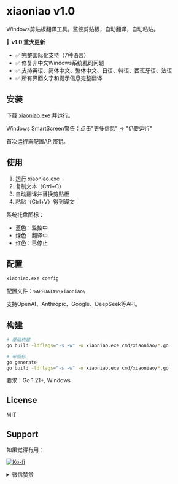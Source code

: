 # xiaoniao v1.0

Windows剪贴板翻译工具。监控剪贴板，自动翻译，自动粘贴。

🎉 **v1.0 重大更新**
- ✅ 完整国际化支持（7种语言）
- ✅ 修复非中文Windows系统乱码问题
- ✅ 支持英语、简体中文、繁体中文、日语、韩语、西班牙语、法语
- ✅ 所有界面文字和提示信息完整翻译

## 安装

下载 [xiaoniao.exe](https://github.com/kaminoguo/xiaoniao/releases/latest) 并运行。

Windows SmartScreen警告：点击"更多信息" → "仍要运行"

首次运行需配置API密钥。

## 使用

1. 运行 xiaoniao.exe
2. 复制文本（Ctrl+C）
3. 自动翻译并替换剪贴板
4. 粘贴（Ctrl+V）得到译文

系统托盘图标：
- 蓝色：监控中
- 绿色：翻译中
- 红色：已停止

## 配置

```cmd
xiaoniao.exe config
```

配置文件：`%APPDATA%\xiaoniao\`

支持OpenAI、Anthropic、Google、DeepSeek等API。

## 构建

```bash
# 基础构建
go build -ldflags="-s -w" -o xiaoniao.exe cmd/xiaoniao/*.go

# 带图标
go generate
go build -ldflags="-s -w" -o xiaoniao.exe cmd/xiaoniao/*.go
```

要求：Go 1.21+, Windows

## License

MIT

## Support

如果觉得有用：

[![Ko-fi](https://ko-fi.com/img/githubbutton_sm.svg)](https://ko-fi.com/xiaoniao)

<details>
<summary>微信赞赏</summary>

[微信赞赏码占位 - 请添加图片]

</details>